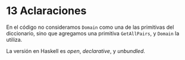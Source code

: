 # 13 Aclaraciones

En el código no consideramos `Domain` como una de las primitivas del diccionario, sino que agregamos una primitiva `GetAllPairs`, y `Domain` la utiliza.

La versión en Haskell es _open_, _declarative_, y  _unbundled_.
